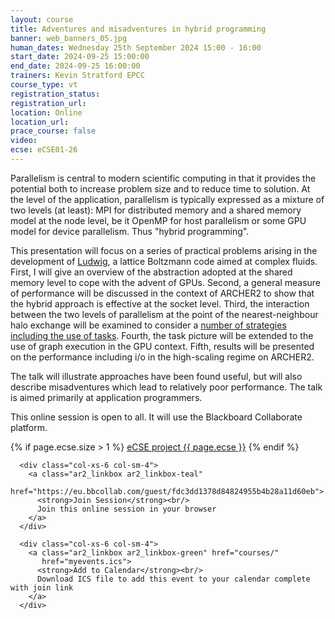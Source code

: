 ```yaml
---
layout: course
title: Adventures and misadventures in hybrid programming
banner: web_banners_05.jpg
human_dates: Wednesday 25th September 2024 15:00 - 16:00
start_date: 2024-09-25 15:00:00
end_date: 2024-09-25 16:00:00
trainers: Kevin Stratford EPCC
course_type: vt
registration_status:
registration_url:
location: Online
location_url:
prace_course: false
video: 
ecse: eCSE01-26
---
```


Parallelism is central to modern scientific computing in that it provides
the potential both to increase problem size and to reduce time to solution.
At the level of the application, parallelism is typically expressed as a
mixture of two levels (at least): MPI for distributed memory and a shared
memory model at the node level, be it OpenMP for host parallelism
or some GPU model for device parallelism. Thus "hybrid programming".

This presentation will focus on a series of practical problems arising
in the development of [Ludwig](https://github.com/ludwig-cf/ludwig), a lattice Boltzmann code aimed at complex
fluids. First, I will give an overview of the abstraction adopted at
the shared memory level to cope with the advent of GPUs. Second, a
general measure of performance will be discussed in the context of ARCHER2
to show that the hybrid approach is effective at the socket level.
Third, the interaction between the two levels of parallelism at the
point of the nearest-neighbour halo exchange will be examined to
consider a [number of strategies including the use of tasks](https://www.archer2.ac.uk/ecse/reports/ARCHER2-eCSE01-26-technical-report.pdf). Fourth,
the task picture will be extended to the use of graph execution in the
GPU context. Fifth, results will be presented on the performance including
i/o in the high-scaling regime on ARCHER2.

The talk will illustrate approaches have been found useful, but will also
describe misadventures which lead to relatively poor performance. The
talk is aimed primarily at application programmers.  


This online session is open to all. It will use the Blackboard Collaborate platform.

{% if page.ecse.size > 1 %}
<a href="{{ site.baseurl }}/ecse/reports/{{ page.ecse }}">eCSE project {{ page.ecse }}</a>
{% endif %}

<section id="service">


  <div class="row ">	

      <div class="col-xs-6 col-sm-4">
        <a class="ar2_linkbox ar2_linkbox-teal" 
          href="https://eu.bbcollab.com/guest/fdc3dd1378d84824955b4b28a11d60eb">
          <strong>Join Session</strong><br/>
          Join this online session in your browser
        </a>
      </div>

      <div class="col-xs-6 col-sm-4">
        <a class="ar2_linkbox ar2_linkbox-green" href="courses/"
           href="myevents.ics">
          <strong>Add to Calendar</strong><br/>
          Download ICS file to add this event to your calendar complete with join link
        </a>
      </div>


											
  </div>



<!--

<h2><a name="video">Video</a></h2>

<div>

<iframe title="Video"  width="560" height="315" src="https://www.youtube.com/embed/xxx " frameborder="0" allow="accelerometer; autoplay; encrypted-media; gyroscope; picture-in-picture" allowfullscreen></iframe>

</div>





<section id="service">

    <div class="row ">	


      <div class="col-xs-6 col-sm-4">
        <a class="ar2_linkbox ar2_linkbox-teal" href="courses/"
           href="   ">
          <strong>Slides</strong><br/>
          Download pdf of the presentations.
        </a>
      </div>
										
    </div>

</section>

-->